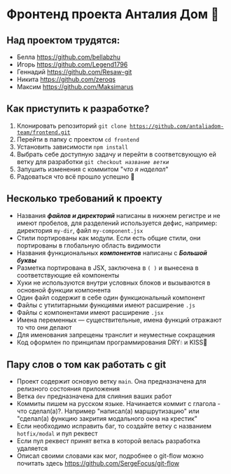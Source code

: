 # Фронтенд проекта Анталия Дом 🏡

## Над проектом трудятся:

 - Белла https://github.com/bellabzhu
 - Игорь https://github.com/Legend1796
 - Геннадий https://github.com/Resaw-git
 - Никита https://github.com/zeroqs
 - Максим https://github.com/Maksimarus

## Как приступить к разработке?

  1. Клонировать репозиторий <code>git clone https://github.com/antaliadom-team/frontend.git </code>
  2. Перейти в папку с проектом  <code>cd frontend</code>
  3. Установить зависимости <code>npm install</code>
  4. Выбрать себе доступную задачу и перейти в соответсвующую ей ветку для разработки <code>git checkout _название ветки_</code>
  5. Запушить изменения с коммитом "_что я наделал_"
  6. Радоваться что всё прошло успешно :tada:

## Несколько требований к проекту

  - Названия ***файлов и директорий*** написаны в нижнем регистре и не имеют пробелов, для разделений используется дефис, например: директория <code>my-dir</code>, файл <code>my-component.jsx</code>
  - Стили портированы как модули. Если есть общие стили, они портированы в глобальную область видимости
  - Названия функциональных ***компонентов*** написаны с ***Большой буквы***
  - Разметка портирована в JSX, заключена в <code>( )</code> и вынесена в соответствующие ей компоненты
  - Хуки не используются внутри условных блоков и вызываются в основной функции компонента
  - Один файл содержит в себе один функциональный компонент
  - Файлы с утилитарными функциями имеют расширение <code>.js</code>
  - Файлы с компонентами имеют расширение <code>.jsx</code>
  - Имена переменных — существительные, имена функций отражают то что они делают
  - Для именования запрещены транслит и неуместные сокращения
  - Код оформлен по принципам программирования DRY:droplet: и KISS:kiss:


## Пару слов о том как работать с git

 - Проект содержит основую ветку <code>main</code>. Она предназначена для релизного состояния приложения
 - Ветка <code>dev</code> предназначена для слияния ваших работ
 - Коммиты пишем на русском языке. Начинается коммит с глагола - что сделал(а)?. Например "написал(а) маршрутизацию" или "сделал(а) функцию закрития модального окна на крестик"
 - Если необходимо исправить баг, то создайте ветку с названием <code>hotfix/modal</code> и пул реквест
 - Если пул реквест принят ветка в которой велась разработка удаляется
 - Описал своими словами как мог, подробнее о git-flow можно почитать здесь https://github.com/SergeFocus/git-flow

